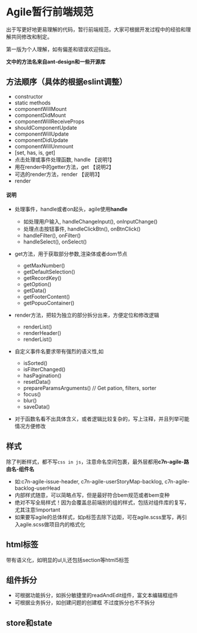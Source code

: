 # Agile暂行前端规范
出于写更好地更易理解的代码，暂行前端规范，大家可根据开发过程中的经验和理解共同修改和制定。

第一版为个人理解，如有偏差和错误欢迎指出。

**文中的方法名来自ant-design和一些开源库**

## 方法顺序（具体的根据eslint调整）
- constructor
- static methods
- componentWillMount
- componentDidMount
- componentWillReceiveProps
- shouldComponentUpdate
- componentWillUpdate
- componentDidUpdate
- componentWillUnmount
- [set, has, is, get]
- 点击处理或事件处理函数, handle 【说明1】
- 用在render中的getter方法，get 【说明2】
- 可选的render方法，render  【说明3】
- render

#### 说明
- 处理事件，handle或者on起头，agile使用**handle**
  - 如处理用户输入, handleChangeInput(), onInputChange()
  - 处理点击按钮事件, handleClickBtn(), onBtnClick()
  - handleFilter(), onFilter()
  - handleSelect(), onSelect()

- get方法，用于获取部分参数,渲染体或者dom节点
  - getMaxNumber()
  - getDefaultSelection()
  - getRecordKey()
  - getOption()
  - getData()
  - getFooterContent()
  - getPopuoContainer()

- render方法，把较为独立的部分拆分出来，方便定位和修改逻辑
  - renderList()
  - renderHeader()
  - renderList()

- 自定义事件名要求带有强烈的语义性,如
  - isSorted()
  - isFilterChanged()
  - hasPagination() 
  - resetData()
  - prepareParamsArguments() // Get pation, filters, sorter
  - focus()
  - blur()
  - saveData()

- 对于函数名看不出具体含义，或者逻辑比较复杂的，写上注释，并且列举可能情况方便修改


## 样式
除了判断样式，都不写`css in js`，注意命名空间包裹，最外层都用**c7n-agile-路由名-组件名**
- 如:c7n-agile-issue-header, c7n-agile-userStoryMap-backlog, c7n-agile-backlog-userHead
- 内部样式随意，可以简略点写，但是最好符合bem规范或者bem变种
- 绝对不写全局样式！因为会覆盖总前端别的组的样式，包括对组件库的复写，尤其注意!important
- 如果要写agile的总体样式，如p标签去除下边距，可在agile.scss里写，再引入agile.scss做项目内的格式化

## html标签
带有语义化，如明显的ul,li,还包括section等html5标签

## 组件拆分
- 可根据功能拆分，如拆分敏捷里的readAndEdit组件，富文本编辑框组件
- 可根据业务拆分，如创建问题的创建框
不过度拆分也不不拆分

## store和state
